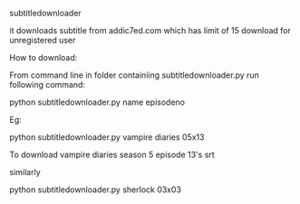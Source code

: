 subtitledownloader

it downloads subtitle from addic7ed.com which has limit of 15 download for unregistered user

How to download:

From command line in folder containiing subtitledownloader.py run following command:

python subtitledownloader.py name episodeno

Eg:

python subtitledownloader.py vampire diaries 05x13

To download vampire diaries season 5 episode 13's srt

similarly

python subtitledownloader.py sherlock 03x03

